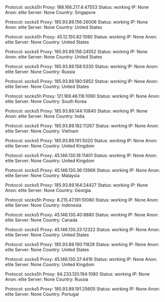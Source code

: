 Protocol: socks5h
Proxy: 188.166.217.4:47553
Status: working
IP: None
Anon: elite
Server: None
Country: Singapore

Protocol: socks5
Proxy: 185.93.89.156:26006
Status: working
IP: None
Anon: elite
Server: None
Country: United States

Protocol: socks5h
Proxy: 45.12.150.82:1080
Status: working
IP: None
Anon: elite
Server: None
Country: United States

Protocol: socks5
Proxy: 185.93.89.156:24552
Status: working
IP: None
Anon: elite
Server: None
Country: United States

Protocol: socks5
Proxy: 185.93.89.158:5330
Status: working
IP: None
Anon: elite
Server: None
Country: Russia

Protocol: socks5
Proxy: 185.93.89.180:5852
Status: working
IP: None
Anon: elite
Server: None
Country: United States

Protocol: socks5h
Proxy: 121.169.46.116:1090
Status: working
IP: None
Anon: elite
Server: None
Country: South Korea

Protocol: socks5
Proxy: 185.93.89.144:10840
Status: working
IP: None
Anon: elite
Server: None
Country: India

Protocol: socks5
Proxy: 185.93.89.182:11267
Status: working
IP: None
Anon: elite
Server: None
Country: Vietnam

Protocol: socks5
Proxy: 185.93.89.191:5020
Status: working
IP: None
Anon: elite
Server: None
Country: United Kingdom

Protocol: socks5
Proxy: 45.146.130.18:11401
Status: working
IP: None
Anon: elite
Server: None
Country: United Kingdom

Protocol: socks5
Proxy: 45.146.130.36:13966
Status: working
IP: None
Anon: elite
Server: None
Country: Malaysia

Protocol: socks5
Proxy: 185.93.89.164:24427
Status: working
IP: None
Anon: elite
Server: None
Country: Georgia

Protocol: socks5h
Proxy: 8.215.47.191:10080
Status: working
IP: None
Anon: elite
Server: None
Country: Indonesia

Protocol: socks5
Proxy: 45.146.130.40:8880
Status: working
IP: None
Anon: elite
Server: None
Country: Canada

Protocol: socks5
Proxy: 45.146.130.33:12322
Status: working
IP: None
Anon: elite
Server: None
Country: United States

Protocol: socks5
Proxy: 185.93.89.190:11828
Status: working
IP: None
Anon: elite
Server: None
Country: United States

Protocol: socks5
Proxy: 45.146.130.37:4416
Status: working
IP: None
Anon: elite
Server: None
Country: United Kingdom

Protocol: socks5h
Proxy: 94.233.120.194:1080
Status: working
IP: None
Anon: elite
Server: None
Country: Russia

Protocol: socks5
Proxy: 185.93.89.191:25605
Status: working
IP: None
Anon: elite
Server: None
Country: Portugal

